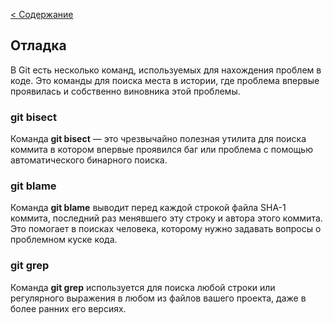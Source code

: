 [< Содержание](./readme.md)

## Отладка

В Git есть несколько команд, используемых для нахождения проблем в коде. Это команды для поиска места в истории, где проблема впервые проявилась и собственно виновника этой проблемы.

### git bisect

Команда **git bisect** — это чрезвычайно полезная утилита для поиска коммита в котором впервые проявился баг или проблема с помощью автоматического бинарного поиска.

### git blame

Команда **git blame** выводит перед каждой строкой файла SHA-1 коммита, последний раз менявшего эту строку и автора этого коммита. Это помогает в поисках человека, которому нужно задавать вопросы о проблемном куске кода.

### git grep

Команда **git grep** используется для поиска любой строки или регулярного выражения в любом из файлов вашего проекта, даже в более ранних его версиях.
